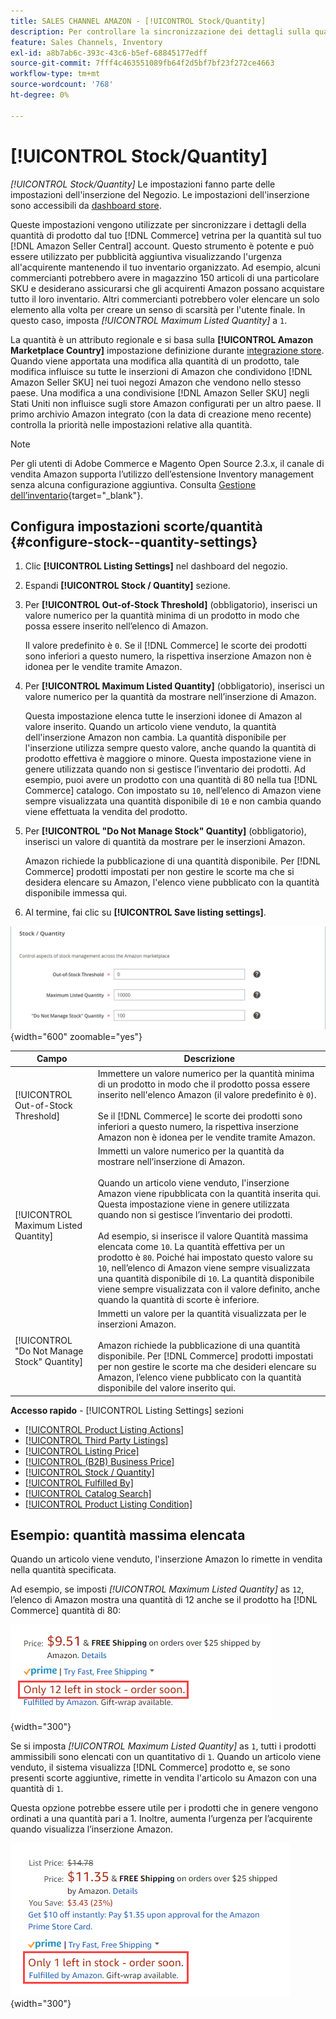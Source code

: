```yaml
---
title: SALES CHANNEL AMAZON - [!UICONTROL Stock/Quantity]
description: Per controllare la sincronizzazione dei dettagli sulla quantità di prodotti dal tuo punto vendita al tuo [!DNL Amazon Seller Central] conto, aggiorna le impostazioni Stock/Quantità.
feature: Sales Channels, Inventory
exl-id: a8b7ab6c-393c-43c6-b5ef-68845177edff
source-git-commit: 7fff4c463551089fb64f2d5bf7bf23f272ce4663
workflow-type: tm+mt
source-wordcount: '768'
ht-degree: 0%

---
```


# [!UICONTROL Stock/Quantity]

*[!UICONTROL Stock/Quantity]* Le impostazioni fanno parte delle impostazioni dell&#39;inserzione del Negozio. Le impostazioni dell&#39;inserzione sono accessibili da [dashboard store](./amazon-store-dashboard.md).

Queste impostazioni vengono utilizzate per sincronizzare i dettagli della quantità di prodotto dal tuo [!DNL Commerce] vetrina per la quantità sul tuo [!DNL Amazon Seller Central] account. Questo strumento è potente e può essere utilizzato per pubblicità aggiuntiva visualizzando l&#39;urgenza all&#39;acquirente mantenendo il tuo inventario organizzato. Ad esempio, alcuni commercianti potrebbero avere in magazzino 150 articoli di una particolare SKU e desiderano assicurarsi che gli acquirenti Amazon possano acquistare tutto il loro inventario. Altri commercianti potrebbero voler elencare un solo elemento alla volta per creare un senso di scarsità per l&#39;utente finale. In questo caso, imposta *[!UICONTROL Maximum Listed Quantity]* a `1`.

La quantità è un attributo regionale e si basa sulla **[!UICONTROL Amazon Marketplace Country]** impostazione definizione durante [integrazione store](./store-integration.md). Quando viene apportata una modifica alla quantità di un prodotto, tale modifica influisce su tutte le inserzioni di Amazon che condividono [!DNL Amazon Seller SKU] nei tuoi negozi Amazon che vendono nello stesso paese. Una modifica a una condivisione [!DNL Amazon Seller SKU] negli Stati Uniti non influisce sugli store Amazon configurati per un altro paese. Il primo archivio Amazon integrato (con la data di creazione meno recente) controlla la priorità nelle impostazioni relative alla quantità.

>[!NOTE]
>
>Per gli utenti di Adobe Commerce e Magento Open Source 2.3.x, il canale di vendita Amazon supporta l’utilizzo dell’estensione Inventory management senza alcuna configurazione aggiuntiva. Consulta [Gestione dell’inventario](https://docs.magento.com/user-guide/v2.3/catalog/inventory-management.html){target="_blank"}.

## Configura impostazioni scorte/quantità {#configure-stock--quantity-settings}

1. Clic **[!UICONTROL Listing Settings]** nel dashboard del negozio.

1. Espandi **[!UICONTROL Stock / Quantity]** sezione.

1. Per **[!UICONTROL Out-of-Stock Threshold]** (obbligatorio), inserisci un valore numerico per la quantità minima di un prodotto in modo che possa essere inserito nell’elenco di Amazon.

   Il valore predefinito è `0`. Se il [!DNL Commerce] le scorte dei prodotti sono inferiori a questo numero, la rispettiva inserzione Amazon non è idonea per le vendite tramite Amazon.

1. Per **[!UICONTROL Maximum Listed Quantity]** (obbligatorio), inserisci un valore numerico per la quantità da mostrare nell’inserzione di Amazon.

   Questa impostazione elenca tutte le inserzioni idonee di Amazon al valore inserito. Quando un articolo viene venduto, la quantità dell&#39;inserzione Amazon non cambia. La quantità disponibile per l&#39;inserzione utilizza sempre questo valore, anche quando la quantità di prodotto effettiva è maggiore o minore. Questa impostazione viene in genere utilizzata quando non si gestisce l’inventario dei prodotti. Ad esempio, puoi avere un prodotto con una quantità di 80 nella tua [!DNL Commerce] catalogo. Con impostato su `10`, nell’elenco di Amazon viene sempre visualizzata una quantità disponibile di `10` e non cambia quando viene effettuata la vendita del prodotto.

1. Per **[!UICONTROL "Do Not Manage Stock" Quantity]** (obbligatorio), inserisci un valore di quantità da mostrare per le inserzioni Amazon.

   Amazon richiede la pubblicazione di una quantità disponibile. Per [!DNL Commerce] prodotti impostati per non gestire le scorte ma che si desidera elencare su Amazon, l&#39;elenco viene pubblicato con la quantità disponibile immessa qui.

1. Al termine, fai clic su **[!UICONTROL Save listing settings]**.

![Impostazioni scorte/quantità](assets/amazon-stock-quantity.png){width="600" zoomable="yes"}

| Campo | Descrizione |
|---------------------------------------------|--------------------------------------------------------------------------------------------------------------------------------------------------------------------------------------------------------------------------------------------------------------------------------------------------------------------------------------------------------------------------------------------------------------------------------------------------------------------------------------------------------------------------------------------------------------------------------------------------|
| [!UICONTROL Out-of-Stock Threshold] | Immettere un valore numerico per la quantità minima di un prodotto in modo che il prodotto possa essere inserito nell&#39;elenco Amazon (il valore predefinito è `0`).<br><br>Se il [!DNL Commerce] le scorte dei prodotti sono inferiori a questo numero, la rispettiva inserzione Amazon non è idonea per le vendite tramite Amazon. |
| [!UICONTROL Maximum Listed Quantity] | Immetti un valore numerico per la quantità da mostrare nell’inserzione di Amazon.<br><br>Quando un articolo viene venduto, l&#39;inserzione Amazon viene ripubblicata con la quantità inserita qui. Questa impostazione viene in genere utilizzata quando non si gestisce l’inventario dei prodotti.<br><br>Ad esempio, si inserisce il valore Quantità massima elencata come `10`. La quantità effettiva per un prodotto è `80`. Poiché hai impostato questo valore su `10`, nell’elenco di Amazon viene sempre visualizzata una quantità disponibile di `10`. La quantità disponibile viene sempre visualizzata con il valore definito, anche quando la quantità di scorte è inferiore. |
| [!UICONTROL "Do Not Manage Stock" Quantity] | Immetti un valore per la quantità visualizzata per le inserzioni Amazon.<br><br>Amazon richiede la pubblicazione di una quantità disponibile. Per [!DNL Commerce] prodotti impostati per non gestire le scorte ma che desideri elencare su Amazon, l’elenco viene pubblicato con la quantità disponibile del valore inserito qui. |

**Accesso rapido** - [!UICONTROL Listing Settings] sezioni

- [[!UICONTROL Product Listing Actions]](./product-listing-actions.md)
- [[!UICONTROL Third Party Listings]](./third-party-listing-settings.md)
- [[!UICONTROL Listing Price]](./listing-price.md)
- [[!UICONTROL (B2B) Business Price]](./business-pricing.md)
- [[!UICONTROL Stock / Quantity]](./stock-quantity.md)
- [[!UICONTROL Fulfilled By]](./fulfilled-by.md)
- [[!UICONTROL Catalog Search]](./catalog-search.md)
- [[!UICONTROL Product Listing Condition]](./product-listing-condition.md)

## Esempio: quantità massima elencata

Quando un articolo viene venduto, l&#39;inserzione Amazon lo rimette in vendita nella quantità specificata.

Ad esempio, se imposti *[!UICONTROL Maximum Listed Quantity]* as `12`, l’elenco di Amazon mostra una quantità di 12 anche se il prodotto ha [!DNL Commerce] quantità di 80:

![Quantità massima elencata esempio 1](assets/amazon-max-listed-quantity.png){width="300"}

Se si imposta *[!UICONTROL Maximum Listed Quantity]* as `1`, tutti i prodotti ammissibili sono elencati con un quantitativo di `1`. Quando un articolo viene venduto, il sistema visualizza [!DNL Commerce] prodotto e, se sono presenti scorte aggiuntive, rimette in vendita l&#39;articolo su Amazon con una quantità di `1`.

Questa opzione potrebbe essere utile per i prodotti che in genere vengono ordinati a una quantità pari a 1. Inoltre, aumenta l’urgenza per l’acquirente quando visualizza l’inserzione Amazon.

![Quantità massima elencata esempio 2](assets/amazon-max-listed-quantity-1.png){width="300"}
